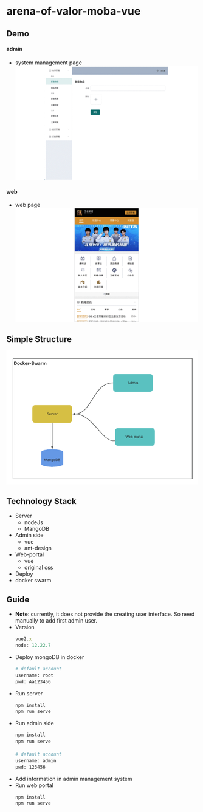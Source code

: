 # arena-of-valor-moba-vue
## Demo
#### admin
* system management page
![admin-demo](./imgs/admin.gif)
#### web
* web page
![web-demo](./imgs/web.gif)

## Simple Structure
![alt](./imgs/structure.png)

## Technology Stack
- Server
  - nodeJs
  - MangoDB
- Admin side
  - vue
  - ant-design
- Web-portal
  - vue
  - original css
- Deploy
 - docker swarm

## Guide
* **Note**: currently, it does not provide the creating user interface. So need manually to  add first admin user.
* Version
    ```js
    vue2.x
    node: 12.22.7
    ```
* Deploy mongoDB in docker 
    ```sh
    # default account
    username: root
    pwd: Aa123456
    ```
* Run server
    ```sh
    npm install
    npm run serve
    ```
* Run admin side
    ```sh
    npm install
    npm run serve

    # default account
    username: admin
    pwd: 123456
    ```
* Add information in admin management system
* Run web portal
    ```sh
    npm install
    npm run serve
    ```
